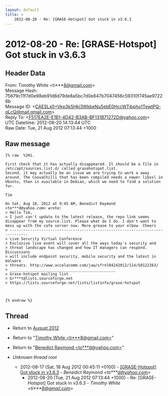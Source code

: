 ```yaml
---
layout: default
title: >
    2012-08-20 - Re: [GRASE-Hotspot] Got stuck in v3.6.3
---
```


# 2012-08-20 - Re: [GRASE-Hotspot] Got stuck in v3.6.3

## Header Data

From: Timothy White \<ti***8@gmail.com\><br>
Message Hash: 75679c11f7d0e98eb91d8d79de8a5bc7d0e847b7047456c59310f745ae97226b<br>
Message ID: \<CAESLx0+Vkp3kSHkj3WkbeNu5ebE0HccWTjbpho1TewtPQ-qLcQ@mail.gmail.com\><br>
Reply To: \<F517EA2E-E1B1-4D42-B3AB-BF131B71272D@yahoo.com\><br>
UTC Datetime: 2012-08-20 14:13:44 UTC<br>
Raw Date: Tue, 21 Aug 2012 07:13:44 +1000<br>

## Raw message

```
{% raw  %}Hi.

First check that it has actually disappeared. It should be a file in
/etc/apt/sources.list.d/ called grasehotspot.list.
Second, it may actually be an issue we are trying to work a away
around. The CoovaChilli that has been compiled needs a newer libssl in
Ubuntu, than is available in Debian, which we need to find a solution
for.

Tim

On Sat, Aug 18, 2012 at 9:45 AM, Benedict Raymond
<to***d@yahoo.com> wrote:
> Hello Tim,
> I just can't update to the latest release, the repo link seems disappear from my source.list. Please what do I do. I don't want to mess up with the cafe server now. More grease to your elbow  Cheers
> ------------------------------------------------------------------------------
> Live Security Virtual Conference
> Exclusive live event will cover all the ways today's security and
> threat landscape has changed and how IT managers can respond. Discussions
> will include endpoint security, mobile security and the latest in malware
> threats. http://www.accelacomm.com/jaw/sfrnl04242012/114/50122263/
> _______________________________________________
> Grase-hotspot mailing list
> Gr***t@lists.sourceforge.net
> https://lists.sourceforge.net/lists/listinfo/grase-hotspot



{% endraw %}
```

## Thread

+ Return to [August 2012](/archive/2012/08)

+ Return to "[Timothy White <ti***8<span>@</span>gmail.com>](/authors/ti___8_at_gmail_com)"
+ Return to "[Benedict Raymond <to***d<span>@</span>yahoo.com>](/authors/to___d_at_yahoo_com)"

+ _Unknown thread root_
  + 2012-08-17 (Sat, 18 Aug 2012 00:45:11 +0100) - [[GRASE-Hotspot] Got stuck in v3.6.3](/archive/2012/08/83b763af464d1ded159ba22a456fe0a430143ea44f76c18c30f56e5337ab814f) - _Benedict Raymond \<to***d@yahoo.com\>_
    + 2012-08-20 (Tue, 21 Aug 2012 07:13:44 +1000) - Re: [GRASE-Hotspot] Got stuck in v3.6.3 - _Timothy White \<ti***8@gmail.com\>_

